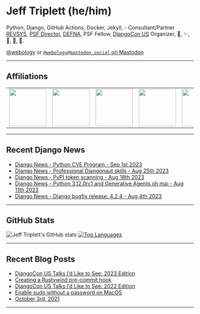 # Jeff Triplett (he/him)

Python, Django, GitHub Actions, Docker, Jekyll,  - Consultant/Partner [REVSYS][], [PSF Director][], [DEFNA][], PSF Fellow, [DjangoCon US][] Organizer, 🏀, ✨, 💪, 🏃, 🤖.

<a href="https://twitter.com/webology">@webology</a> or <a href="https://mastodon.social/@webology" rel="me">`@webology@mastodon.social` on Mastodon</a>

<hr>

## Affiliations

<table border="0">
<tr>
<td><a href="https://github.com/revsys/"><img src="https://avatars.githubusercontent.com/u/308096?s=200&v=4" width="100px"></a></td>
<td><a href="https://github.com/psf/"><img src="https://avatars.githubusercontent.com/u/50630501?s=200&v=4" width="100px"></a></td>
<td><a href="https://github.com/djangocon/"><img src="https://avatars.githubusercontent.com/u/2891658?s=400&&v=4" width="100px"></a></td>
<td><a href="https://github.com/defna/"><img src="https://avatars.githubusercontent.com/u/13454395?s=200&v=4" width="100px"></a></td>
<td><a href="https://github.com/djangopackages/"><img src="https://avatars.githubusercontent.com/u/27385825?s=200&v=4" width="100px"></a></td>
</tr>
</table>

<hr>

## Recent Django News

<!--START_SECTION:news-->
* [Django News - Python CVE Program - Sep 1st 2023](https:&#x2F;&#x2F;django-news.com&#x2F;issues&#x2F;195)
* [Django News - Professional Djangonaut skills  - Aug 25th 2023](https:&#x2F;&#x2F;django-news.com&#x2F;issues&#x2F;194)
* [Django News - PyPI token scanning - Aug 18th 2023](https:&#x2F;&#x2F;django-news.com&#x2F;issues&#x2F;193)
* [Django News - Python 3.12.0rc1 and Generative Agents oh mai - Aug 11th 2023](https:&#x2F;&#x2F;django-news.com&#x2F;issues&#x2F;192)
* [Django News - Django bugfix release: 4.2.4 - Aug 4th 2023](https:&#x2F;&#x2F;django-news.com&#x2F;issues&#x2F;191)
<!--END_SECTION:news-->

<hr>

## GitHub Stats

![Jeff Triplett's GitHub stats](https://github-readme-stats.vercel.app/api?username=jefftriplett&show_icons=&private_count=true&theme=dracula)  [![Top Languages](https://github-readme-stats.vercel.app/api/top-langs/?username=jefftriplett&layout=compact&theme=dracula)]()

<hr>

## Recent Blog Posts

<!--START_SECTION:posts-->
* [DjangoCon US Talks I’d Like to See: 2023 Edition](https:&#x2F;&#x2F;jefftriplett.com&#x2F;2023&#x2F;djangocon-us-talks-i-d-like-to-see-2023-edition&#x2F;)
* [Creating a Rustywind pre-commit hook](https:&#x2F;&#x2F;jefftriplett.com&#x2F;2023&#x2F;rustywind-pre-commit-hook&#x2F;)
* [DjangoCon US Talks I’d Like to See: 2022 Edition](https:&#x2F;&#x2F;jefftriplett.com&#x2F;2022&#x2F;djangocon-us-talks-i-d-like-to-see-2022-edition&#x2F;)
* [Enable sudo without a password on MacOS](https:&#x2F;&#x2F;jefftriplett.com&#x2F;2022&#x2F;enable-sudo-without-a-password-on-macos&#x2F;)
* [October 3rd, 2021](https:&#x2F;&#x2F;jefftriplett.com&#x2F;2021&#x2F;sunday-morning-coffee-notes-october-3rd-2021&#x2F;)
<!--END_SECTION:posts-->

<hr>

[DEFNA]: https://www.defna.org/
[DjangoCon US]: http://djangocon.us/
[PSF Director]: https://www.python.org/psf/members/#board-of-directors
[REVSYS]: https://www.revsys.com/
